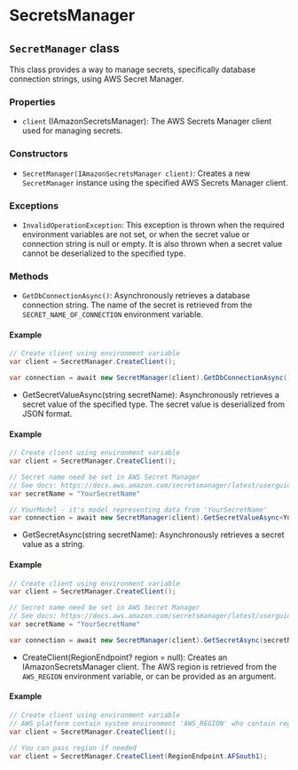 # SecretsManager

## `SecretManager` class

This class provides a way to manage secrets, specifically database connection strings, using AWS Secret Manager.

### Properties

- `client` (IAmazonSecretsManager): The AWS Secrets Manager client used for managing secrets.

### Constructors

- `SecretManager(IAmazonSecretsManager client)`: Creates a new `SecretManager` instance using the specified AWS Secrets Manager client.

### Exceptions
- `InvalidOperationException`: This exception is thrown when the required environment variables are not set, or when the secret value or connection string is null or empty.
It is also thrown when a secret value cannot be deserialized to the specified type.

### Methods
- `GetDbConnectionAsync()`: Asynchronously retrieves a database connection string. The name of the secret is retrieved from the `SECRET_NAME_OF_CONNECTION` environment variable.

#### Example
```csharp
// Create client using environment variable
var client = SecretManager.CreateClient();

var connection = await new SecretManager(client).GetDbConnectionAsync();
```

- GetSecretValueAsync<T>(string secretName): Asynchronously retrieves a secret value of the specified type. The secret value is deserialized from JSON format.

#### Example
```csharp
// Create client using environment variable
var client = SecretManager.CreateClient();

// Secret name need be set in AWS Secret Manager
// See docs: https://docs.aws.amazon.com/secretsmanager/latest/userguide/intro.html
var secretName = "YourSecretName"

// YourModel - it's model representing data from 'YourSecretName'
var connection = await new SecretManager(client).GetSecretValueAsync<YourModel>(secretName);
```

- GetSecretAsync(string secretName): Asynchronously retrieves a secret value as a string.

#### Example
```csharp
// Create client using environment variable
var client = SecretManager.CreateClient();

// Secret name need be set in AWS Secret Manager
// See docs: https://docs.aws.amazon.com/secretsmanager/latest/userguide/intro.html
var secretName = "YourSecretName"

var connection = await new SecretManager(client).GetSecretAsync(secretName);
```

- CreateClient(RegionEndpoint? region = null): Creates an IAmazonSecretsManager client. The AWS region is retrieved from the `AWS_REGION` environment variable, or can be provided as an argument.

#### Example
```csharp
// Create client using environment variable
// AWS platform contain system environment 'AWS_REGION' who contain region name where code be launch
var client = SecretManager.CreateClient();

// You can pass region if needed
var client = SecretManager.CreateClient(RegionEndpoint.AFSouth1);
```
